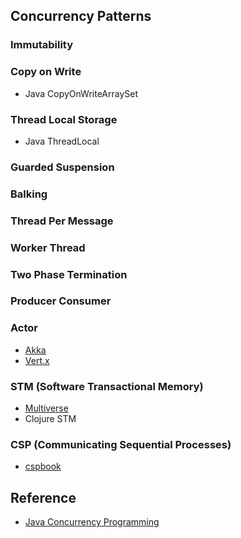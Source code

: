 
## Concurrency Patterns

### Immutability

### Copy on Write

+ Java CopyOnWriteArraySet

### Thread Local Storage

+ Java ThreadLocal

### Guarded Suspension

### Balking

### Thread Per Message

### Worker Thread

### Two Phase Termination

### Producer Consumer

### Actor

+ [Akka](https://akka.io/)
+ [Vert.x](https://vertx.io/)

### STM (Software Transactional Memory)

+ [Multiverse](https://github.com/pveentjer/Multiverse)
+ Clojure STM

### CSP (Communicating Sequential Processes)

+ [cspbook](http://www.usingcsp.com/cspbook.pdf)

## Reference

+ [Java Concurrency Programming](https://time.geekbang.org/column/intro/159)

